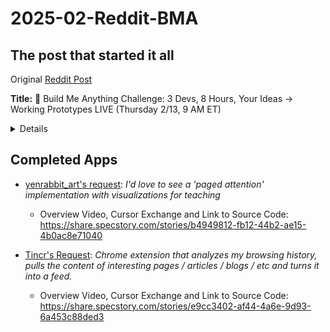 # 2025-02-Reddit-BMA

## The post that started it all

Original [Reddit Post](https://www.reddit.com/r/cursor/comments/1io14r6/build_me_anything_challenge_3_devs_8_hours_your/)

**Title:** 🚀 Build Me Anything Challenge: 3 Devs, 8 Hours, Your Ideas → Working Prototypes LIVE (Thursday 2/13, 9 AM ET)


<details>
  
Tomorrow team [SpecsStory](https://specstory.com/) wants to have some fun and we're teaming up to build as many working prototypes as possible in 8 hrs **for the first-ever "Build Me Anything" challenge!** 

*Think "Draw Me Anything" meets speed-composing* ✨ *meets chaos.*

**When:**

* **Kicks off**: Thursday, February 13th at 9 AM ET
* **Wraps up:** 5 PM ET

**We need your help!:**

* Drop your app idea in 1 - 2 sentences
* We'll spend exactly 1 hour on each (*constraints* breed both creativity and fairness)

**What you can expect:**

* A complete [SpecStory share](https://docs.specstory.com/quickstart#share-your-history) including a quick 1-2 minute video demo of where we got, a GitHub repo with all the code and every prompt we used (to see how we think).
   * *We'll be updating comments on this post with links to all completed builds throughout the day*

**The Math:**

* 3 folks × 60-minute builds × 8 hours = 🤯 *Very Optimistically* we'll tackle up to 24 projects! 

**The Rules:**

* Keep requests fun (remember, 60 mins!)
* Safe for work pretty please (keep it clean!)
* Limit 1 request per Redditor
* We'll reply and comment to confirm if your request makes the cut

**Drop your requests below! We'll start assigning them to the team and get building at 9 AM ET sharp! ⏰**
</details>


## Completed Apps

- [yenrabbit_art's request](https://www.reddit.com/r/cursor/comments/1io14r6/comment/mcfrcog/): _I'd love to see a 'paged attention' implementation with visualizations for teaching_
    - Overview Video, Cursor Exchange and Link to Source Code: https://share.specstory.com/stories/b4949812-fb12-44b2-ae15-4b0ac8e71040

- [Tincr's Request](https://www.reddit.com/r/cursor/comments/1io14r6/comment/mchiofi/): _Chrome extension that analyzes my browsing history, pulls the content of interesting pages / articles / blogs / etc and turns it into a feed._
   - Overview Video, Cursor Exchange and Link to Source Code: https://share.specstory.com/stories/e9cc3402-af44-4a6e-9d93-6a453c88ded3


